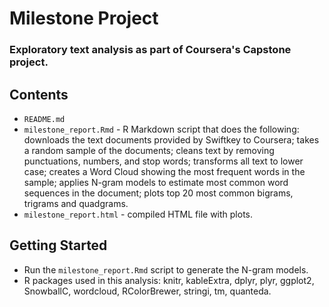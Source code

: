 # Milestone Project 

### Exploratory text analysis as part of Coursera's Capstone project. 

## Contents
- `README.md`
- `milestone_report.Rmd` - R Markdown script that does the following: downloads the text documents provided by Swiftkey to Coursera; takes a random sample of the documents; cleans text by removing punctuations, numbers, and stop words; transforms all text to lower case; creates a Word Cloud showing the most frequent words in the sample; applies N-gram models to estimate most common word sequences in the document; plots top 20 most common bigrams, trigrams and quadgrams.
- `milestone_report.html` - compiled HTML file with plots.

## Getting Started
- Run the `milestone_report.Rmd` script to generate the N-gram models.
- R packages used in this analysis: knitr, kableExtra, dplyr, plyr, ggplot2, SnowballC, wordcloud, RColorBrewer, stringi, tm, quanteda.
